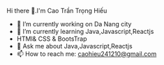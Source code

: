  Hi there 👋.I'm Cao Trần Trọng Hiếu
- 🔭 I’m currently working on Da Nang  city
- 🌱 I’m currently learning Java,Javascript,Reactjs
-  HTMl& CSS & BootsTrap
- 💬 Ask me about Java,Javascript,Reactjs
- 📫 How to reach me: caohieu241210@gmail.com

